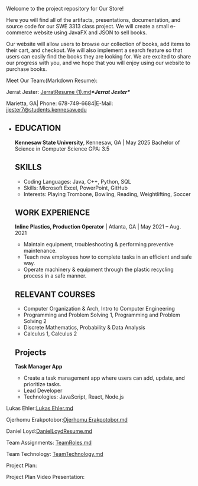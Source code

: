 Welcome to the project repository for Our Store!

Here you will find all of the artifacts, presentations, documentation, and source code for our SWE 3313 class project.
We will create a small e-commerce website using JavaFX and JSON to sell books.

Our website will allow users to browse our collection of books, add items to their cart, and checkout. We will also implement a search feature so that users can easily find the books they are looking for.
We are excited to share our progress with you, and we hope that you will enjoy using our website to purchase books.

Meet Our Team:(Markdown Resume):

Jerrat Jester: [JerratResume (1).md](https://github.com/JerratJester/Group-8/files/12873780/JerratResume.1.md)***\*Jerrat Jester\****

 Marietta, GA| Phone: 678-749-6684|E-Mail: jjester7@students.kennesaw.edu

* ## EDUCATION

  **Kennesaw State University**, Kennesaw, GA | May 2025
  Bachelor of Science in Computer Science
  GPA: 3.5

  ## SKILLS

  * Coding Languages: Java, C++, Python, SQL
  * Skills: Microsoft Excel, PowerPoint, GitHub
  * Interests: Playing Trombone, Bowling, Reading, Weightlifting, Soccer

  ## WORK EXPERIENCE

  

  **Inline Plastics, Production Operator** | Atlanta, GA | May 2021 – Aug. 2021

  * Maintain equipment, troubleshooting & performing preventive maintenance.
  * Teach new employees how to complete tasks in an efficient and safe way.
  * Operate machinery & equipment through the plastic recycling process in a safe manner.

  ## RELEVANT COURSES

  * Computer Organization & Arch, Intro to Computer Engineering
  * Programming and Problem Solving 1, Programming and Problem Solving 2
  * Discrete Mathematics, Probability & Data Analysis
  * Calculus 1, Calculus 2

  ## Projects

  **Task Manager App**

  * Create a task management app where users can add, update, and prioritize tasks.
  * Lead Developer
  * Technologies: JavaScript, React, Node.js




Lukas Ehler:[Lukas Ehler.md](https://github.com/JerratJester/Group-8/files/12861721/Lukas.Ehler.md)

Ojerhomu Erakpotobor:[Ojerhomu Erakpotobor.md](https://github.com/JerratJester/Group-8/files/12861724/Ojerhomu.Erakpotobor.md)

Daniel Loyd:[DanielLoydResume.md](https://github.com/JerratJester/Group-8/files/12862058/DanielLoydResume.md)


Team Assignments:
[TeamRoles.md](https://github.com/JerratJester/Group-8/files/12849763/TeamRoles.md)

Team Technology:
[TeamTechnology.md](https://github.com/JerratJester/Group-8/files/12849767/TeamTechnology.md)


Project Plan: 


Project Plan Video Presentation:




